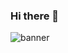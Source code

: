 ### Hi there 👋

![banner](https://user-images.githubusercontent.com/43375226/153949728-00dbaa6b-8964-418c-92fd-2e6a8d33e9c4.png)
<!--
**myrdn/myrdn** is a ✨ _special_ ✨ repository because its `README.md` (this file) appears on your GitHub profile.

Here are some ideas to get you started:

- 🔭 I’m currently working on ...
- 🌱 I’m currently learning ...
- 👯 I’m looking to collaborate on ...
- 🤔 I’m looking for help with ...
- 💬 Ask me about ...
- 📫 How to reach me: ...
- 😄 Pronouns: ...
- ⚡ Fun fact: ...
-->
